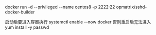 docker run -d --privileged --name centos8 -p 2222:22 opmatrix/sshd-docker-builder

启动后要进入容器执行 
systemctl enable --now docker
否则重启后无法进入
yum install -y passwd